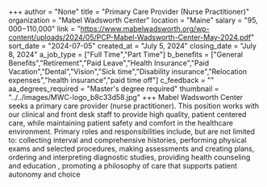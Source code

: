 +++
author = "None"
title = "Primary Care Provider (Nurse Practitioner)"
organization = "Mabel Wadsworth Center"
location = "Maine"
salary = "$95,000-$110,000"
link = "https://www.mabelwadsworth.org/wp-content/uploads/2024/05/PCP-Mabel-Wadsworth-Center-May-2024.pdf"
sort_date = "2024-07-05"
created_at = "July 5, 2024"
closing_date = "July 8, 2024"
a_job_type = ["Full Time","Part Time"]
b_benefits = ["General Benefits","Retirement","Paid Leave","Health Insurance","Paid Vacation","Dental","Vision","Sick time","Disability insurance","Relocation expenses","health insurance","paid time off"]
c_feedback = ""
aa_degrees_required = "Master's degree required"
thumbnail = "../../images/MWC-logo_b8c33d58.jpg"
+++
Mabel Wadsworth Center seeks a primary care provider (nurse practitioner). This position works with our clinical and front desk staff to provide high quality, patient centered care, while maintaining patient safety and comfort in the healthcare environment. Primary roles and responsibilities include, but are not limited to: collecting interval and comprehensive histories, performing physical exams and selected procedures, making assessments and creating plans, ordering and interpreting diagnostic studies, providing health counseling and education , promoting a philosophy of care that supports patient autonomy and choice